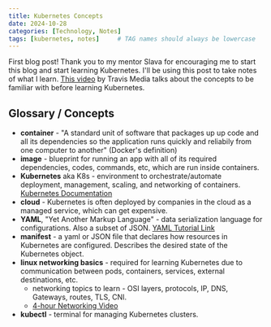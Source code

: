 ```yaml
---
title: Kubernetes Concepts
date: 2024-10-28
categories: [Technology, Notes]
tags: [kubernetes, notes]     # TAG names should always be lowercase
---
```


First blog post! Thank you to my mentor Slava for encouraging me to start this blog and start learning Kubernetes. I'll be using this post to take notes of what I learn. [This video](https://www.youtube.com/watch?v=wXuSqFJVNQA) by Travis Media talks about the concepts to be familiar with before learning Kubernetes.

## Glossary / Concepts

+ **container** - "A standard unit of software that packages up up code and all its dependencies so the application runs quickly and reliabily from one computer to another" (Docker's definition)
+ **image** - blueprint for running an app with all of its required dependencies, codes, commands, etc, which are run inside containers. 
+ **Kubernetes** aka K8s - environment to orchestrate/automate deployment, management, scaling, and networking of containers. [Kubernetes Documentation](https://kubernetes.io/docs/home/)
+ **cloud** - Kubernetes is often deployed by companies in the cloud as a managed service, which can get expensive.
+ **YAML**, "Yet Another Markup Language" - data serialization language for configurations. Also a subset of JSON. [YAML Tutorial Link](https://www.cloudbees.com/blog/yaml-tutorial-everything-you-need-get-started)
+ **manifest** - a yaml or JSON file that declares how resources in Kubernetes are configured. Describes the desired state of the Kubernetes object. 
+ **linux networking basics** - required for learning Kubernetes due to communication between pods, containers, services, external destinations, etc.
    + networking topics to learn - OSI layers, protocols, IP, DNS, Gateways, routes, TLS, CNI.
    + [4-hour Networking Video](https://www.youtube.com/watch?v=IPvYjXCsTg8)
+ **kubectl** - terminal for managing Kubernetes clusters.
